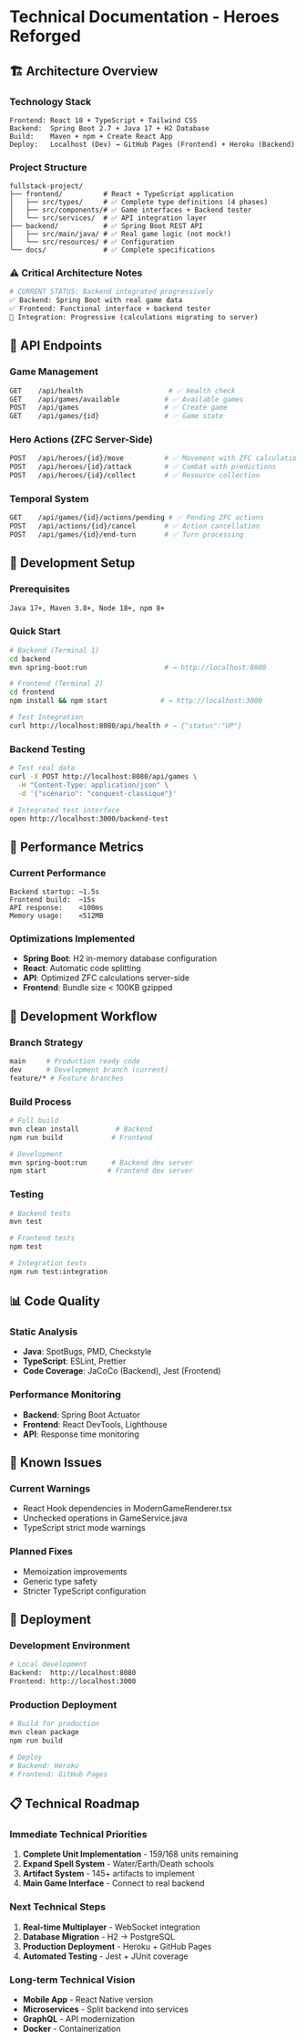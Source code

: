 # Technical Documentation - Heroes Reforged

## 🏗️ Architecture Overview

### **Technology Stack**
```
Frontend: React 18 + TypeScript + Tailwind CSS
Backend:  Spring Boot 2.7 + Java 17 + H2 Database  
Build:    Maven + npm + Create React App
Deploy:   Localhost (Dev) → GitHub Pages (Frontend) + Heroku (Backend)
```

### **Project Structure**
```
fullstack-project/
├── frontend/          # React + TypeScript application
│   ├── src/types/     # ✅ Complete type definitions (4 phases)
│   ├── src/components/# ✅ Game interfaces + Backend tester
│   └── src/services/  # ✅ API integration layer
├── backend/           # ✅ Spring Boot REST API 
│   ├── src/main/java/ # ✅ Real game logic (not mock!)
│   └── src/resources/ # ✅ Configuration
└── docs/              # ✅ Complete specifications
```

### **⚠️ Critical Architecture Notes**
```bash
# CURRENT STATUS: Backend integrated progressively
✅ Backend: Spring Boot with real game data
✅ Frontend: Functional interface + backend tester
🔄 Integration: Progressive (calculations migrating to server)
```

## 🔗 API Endpoints

### **Game Management**
```bash
GET    /api/health                     # ✅ Health check
GET    /api/games/available           # ✅ Available games  
POST   /api/games                     # ✅ Create game
GET    /api/games/{id}                # ✅ Game state
```

### **Hero Actions (ZFC Server-Side)**
```bash
POST   /api/heroes/{id}/move          # ✅ Movement with ZFC calculations
POST   /api/heroes/{id}/attack        # ✅ Combat with predictions
POST   /api/heroes/{id}/collect       # ✅ Resource collection
```

### **Temporal System**
```bash
GET    /api/games/{id}/actions/pending # ✅ Pending ZFC actions
POST   /api/actions/{id}/cancel       # ✅ Action cancellation
POST   /api/games/{id}/end-turn       # ✅ Turn processing
```

## 🚀 Development Setup

### **Prerequisites**
```bash
Java 17+, Maven 3.8+, Node 18+, npm 8+
```

### **Quick Start**
```bash
# Backend (Terminal 1)
cd backend
mvn spring-boot:run                   # → http://localhost:8080

# Frontend (Terminal 2)  
cd frontend
npm install && npm start             # → http://localhost:3000

# Test Integration
curl http://localhost:8080/api/health # → {"status":"UP"}
```

### **Backend Testing**
```bash
# Test real data
curl -X POST http://localhost:8080/api/games \
  -H "Content-Type: application/json" \
  -d '{"scenario": "conquest-classique"}'

# Integrated test interface
open http://localhost:3000/backend-test
```

## 🎯 Performance Metrics

### **Current Performance**
```
Backend startup: ~1.5s
Frontend build:  ~15s  
API response:    <100ms
Memory usage:    <512MB
```

### **Optimizations Implemented**
- **Spring Boot**: H2 in-memory database configuration
- **React**: Automatic code splitting
- **API**: Optimized ZFC calculations server-side
- **Frontend**: Bundle size < 100KB gzipped

## 🔧 Development Workflow

### **Branch Strategy**
```bash
main     # Production ready code
dev      # Development branch (current)
feature/* # Feature branches
```

### **Build Process**
```bash
# Full build
mvn clean install         # Backend
npm run build            # Frontend

# Development
mvn spring-boot:run      # Backend dev server
npm start               # Frontend dev server
```

### **Testing**
```bash
# Backend tests
mvn test

# Frontend tests
npm test

# Integration tests
npm run test:integration
```

## 📊 Code Quality

### **Static Analysis**
- **Java**: SpotBugs, PMD, Checkstyle
- **TypeScript**: ESLint, Prettier
- **Code Coverage**: JaCoCo (Backend), Jest (Frontend)

### **Performance Monitoring**
- **Backend**: Spring Boot Actuator
- **Frontend**: React DevTools, Lighthouse
- **API**: Response time monitoring

## 🐛 Known Issues

### **Current Warnings**
- React Hook dependencies in ModernGameRenderer.tsx
- Unchecked operations in GameService.java
- TypeScript strict mode warnings

### **Planned Fixes**
- Memoization improvements
- Generic type safety
- Stricter TypeScript configuration

## 🚀 Deployment

### **Development Environment**
```bash
# Local development
Backend:  http://localhost:8080
Frontend: http://localhost:3000
```

### **Production Deployment**
```bash
# Build for production
mvn clean package
npm run build

# Deploy
# Backend: Heroku
# Frontend: GitHub Pages
```

## 📋 Technical Roadmap

### **Immediate Technical Priorities**
1. **Complete Unit Implementation** - 159/168 units remaining
2. **Expand Spell System** - Water/Earth/Death schools
3. **Artifact System** - 145+ artifacts to implement
4. **Main Game Interface** - Connect to real backend

### **Next Technical Steps**
1. **Real-time Multiplayer** - WebSocket integration
2. **Database Migration** - H2 → PostgreSQL
3. **Production Deployment** - Heroku + GitHub Pages
4. **Automated Testing** - Jest + JUnit coverage

### **Long-term Technical Vision**
- **Mobile App** - React Native version
- **Microservices** - Split backend into services
- **GraphQL** - API modernization
- **Docker** - Containerization 